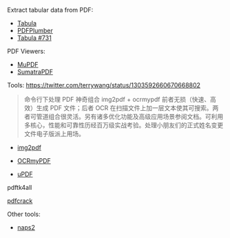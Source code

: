 Extract tabular data from PDF:
- [Tabula](https://github.com/tabulapdf/tabula)
- [PDFPlumber](https://github.com/jsvine/pdfplumber)
- [Tabula #731](https://github.com/tabulapdf/tabula/issues/731)

PDF Viewers:
- [MuPDF](https://github.com/ArtifexSoftware/mupdf)
- [SumatraPDF](https://github.com/sumatrapdfreader/sumatrapdf)

Tools:
https://twitter.com/terrywang/status/1303592660670668802
> 命令行下处理 PDF 神奇组合 img2pdf + ocrmypdf 前者无损（快速、高效）生成 PDF 文件；后者 OCR 在扫描文件上加一层文本使其可搜索。两者可管道组合很灵活。另有诸多优化功能及高级应用场景参阅文档。可利用多核心，性能和可靠性历经百万级实战考验。处理小朋友们的正式姓名变更文件电子版派上用场。

- [img2pdf](https://github.com/josch/img2pdf)
- [OCRmyPDF](https://github.com/jbarlow83/OCRmyPDF)

- [uPDF](https://www.zhihu.com/question/23360635/answer/876404121)

pdftk4all

[pdfcrack](https://github.com/robins/pdfcrack)

Other tools:

- [naps2](https://github.com/cyanfish/naps2)